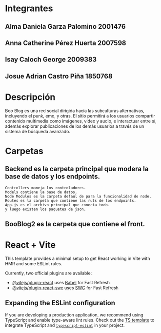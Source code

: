 # Integrantes
## Alma Daniela Garza Palomino  2001476 
## Anna Catherine Pérez Huerta  2007598 
## Isay Caloch George  2009383 
## Josue Adrian Castro Piña  1850768

# Descripción
Boo Blog es una red social dirigida hacia las subculturas alternativas, incluyendo el punk, emo, y otras. El sitio permitirá a los usuarios compartir contenido multimedia como imágenes, video y audio, e interactuar entre sí, además explorar publicaciones de los demás usuarios a través de un sistema de búsqueda avanzado.

# Carpetas
## Backend es la carpeta principal que modera la base de datos y los endpoints.
    Controllers maneja los controladores.
    Models contiene la base de datos.
    Node Modules es la carpeta defaul de para la funcionalidad de node.
    Routes es la carpeta que contiene las ruts de los endpoints.
    App.js es el archivo principal que conecta todo.
    y luego existen los paquetes de json. 
## BooBlog2 es la carpeta que contiene el front.


# React + Vite

This template provides a minimal setup to get React working in Vite with HMR and some ESLint rules.

Currently, two official plugins are available:

- [@vitejs/plugin-react](https://github.com/vitejs/vite-plugin-react/blob/main/packages/plugin-react/README.md) uses [Babel](https://babeljs.io/) for Fast Refresh
- [@vitejs/plugin-react-swc](https://github.com/vitejs/vite-plugin-react-swc) uses [SWC](https://swc.rs/) for Fast Refresh

## Expanding the ESLint configuration

If you are developing a production application, we recommend using TypeScript and enable type-aware lint rules. Check out the [TS template](https://github.com/vitejs/vite/tree/main/packages/create-vite/template-react-ts) to integrate TypeScript and [`typescript-eslint`](https://typescript-eslint.io) in your project.
